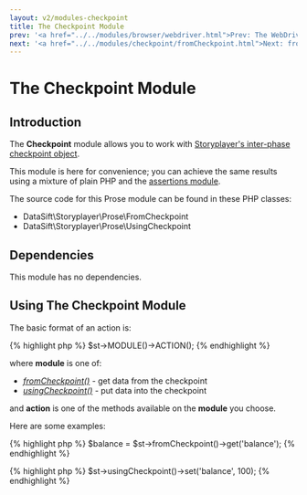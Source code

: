 ```yaml
---
layout: v2/modules-checkpoint
title: The Checkpoint Module
prev: '<a href="../../modules/browser/webdriver.html">Prev: The WebDriver Library</a>'
next: '<a href="../../modules/checkpoint/fromCheckpoint.html">Next: fromCheckpoint()</a>'
---
```


# The Checkpoint Module

## Introduction

The __Checkpoint__ module allows you to work with [Storyplayer's inter-phase checkpoint object](../../stories/the-checkpoint.html).

This module is here for convenience; you can achieve the same results using a mixture of plain PHP and the [assertions module](../assertions/index.html).

The source code for this Prose module can be found in these PHP classes:

* DataSift\Storyplayer\Prose\FromCheckpoint
* DataSift\Storyplayer\Prose\UsingCheckpoint

## Dependencies

This module has no dependencies.

## Using The Checkpoint Module

The basic format of an action is:

{% highlight php %}
$st->MODULE()->ACTION();
{% endhighlight %}

where __module__ is one of:

* _[fromCheckpoint()](fromCheckpoint.html)_ - get data from the checkpoint
* _[usingCheckpoint()](usingCheckpoint.html)_ - put data into the checkpoint

and __action__ is one of the methods available on the __module__ you choose.

Here are some examples:

{% highlight php %}
$balance = $st->fromCheckpoint()->get('balance');
{% endhighlight %}

{% highlight php %}
$st->usingCheckpoint()->set('balance', 100);
{% endhighlight %}